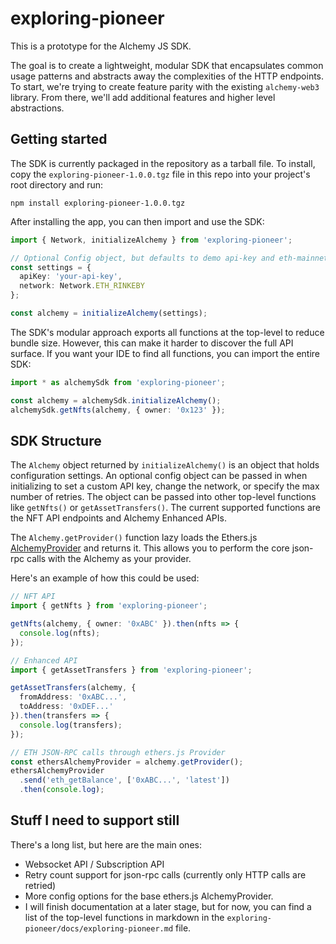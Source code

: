 # exploring-pioneer

This is a prototype for the Alchemy JS SDK.

The goal is to create a lightweight, modular SDK that encapsulates common usage patterns and abstracts away the
complexities of the HTTP endpoints. To start, we're trying to create feature parity with the existing `alchemy-web3`
library. From there, we'll add additional features and higher level abstractions.

## Getting started

The SDK is currently packaged in the repository as a tarball file. To install, copy the `exploring-pioneer-1.0.0.tgz`
file in this repo into your project's root directory and run:

```
npm install exploring-pioneer-1.0.0.tgz
```

After installing the app, you can then import and use the SDK:

```ts
import { Network, initializeAlchemy } from 'exploring-pioneer';

// Optional Config object, but defaults to demo api-key and eth-mainnet.
const settings = {
  apiKey: 'your-api-key',
  network: Network.ETH_RINKEBY
};

const alchemy = initializeAlchemy(settings);
```

The SDK's modular approach exports all functions at the top-level to reduce bundle size. However,
this can make it harder to discover the full API surface. If you want your IDE to find all functions, you can import
the entire SDK:

```ts
import * as alchemySdk from 'exploring-pioneer';

const alchemy = alchemySdk.initializeAlchemy();
alchemySdk.getNfts(alchemy, { owner: '0x123' });
```

## SDK Structure

The `Alchemy` object returned by `initializeAlchemy()` is an object that holds configuration settings. An optional
config object can be passed in when initializing to set a custom API key, change the network, or specify the max number
of retries. The object can be passed into other top-level functions like `getNfts()` or `getAssetTransfers()`. The
current supported functions are the NFT API endpoints and Alchemy Enhanced APIs.

The `Alchemy.getProvider()` function lazy loads the
Ethers.js [AlchemyProvider](https://docs.ethers.io/v5/api/providers/api-providers/#AlchemyProvider) and returns it. This
allows you to perform the core json-rpc calls with the Alchemy as your provider.

Here's an example of how this could be used:

```ts
// NFT API
import { getNfts } from 'exploring-pioneer';

getNfts(alchemy, { owner: '0xABC' }).then(nfts => {
  console.log(nfts);
});

// Enhanced API
import { getAssetTransfers } from 'exploring-pioneer';

getAssetTransfers(alchemy, {
  fromAddress: '0xABC...',
  toAddress: '0xDEF...'
}).then(transfers => {
  console.log(transfers);
});

// ETH JSON-RPC calls through ethers.js Provider
const ethersAlchemyProvider = alchemy.getProvider();
ethersAlchemyProvider
  .send('eth_getBalance', ['0xABC...', 'latest'])
  .then(console.log);
```

## Stuff I need to support still

There's a long list, but here are the main ones:

- Websocket API / Subscription API
- Retry count support for json-rpc calls (currently only HTTP calls are retried)
- More config options for the base ethers.js AlchemyProvider.
- I will finish documentation at a later stage, but for now, you can find a list of the top-level functions in markdown
  in the `exploring-pioneer/docs/exploring-pioneer.md` file.
